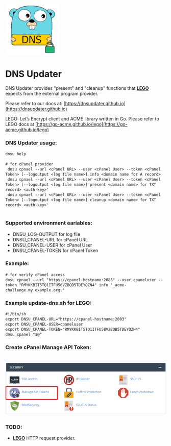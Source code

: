<p>
  <img src="https://github.com/dnsupdater/dnsupdater/raw/main/doc/dns_updater.png">
</p>

# DNS Updater

DNS Updater provides "present" and "cleanup" functions that [**LEGO**](https://go-acme.github.io/lego) expects from the external program provider.

Please refer to our docs at: [https://dnsupdater.github.io](https://dnsupdater.github.io)

LEGO: Let’s Encrypt client and ACME library written in Go.
Please refer to LEGO docs at [https://go-acme.github.io/lego](https://go-acme.github.io/lego)

### DNS Updater usage:

```
dnsu help

# for cPanel provider
 dnsu cpnael --url <cPanel URL> --user <cPanel User> --token <cPanel Token> [--logoutput <log file name>] info <domain name for A record>
 dnsu cpnael --url <cPanel URL> --user <cPanel User> --token <cPanel Token> [--logoutput <log file name>] present <domain name> for TXT record> <auth-key>'
 dnsu cpnael --url <cPanel URL> --user <cPanel User> --token <cPanel Token> [--logoutput <log file name>] cleanup <domain name> for TXT record> <auth-key>'
	
```
### Supported environment eariables:
- DNSU_LOG-OUTPUT for log file
- DNSU_CPANEL-URL for cPanel URL
- DNSU_CPANEL-USER for cPanel User
- DNSU_CPANEL-TOKEN for cPanel Token


### Example:
```
# for verify cPanel access
dnsu cpnael --url "https://cpanel-hostname:2083" --user cpaneluser --token "RMYKKBIT5TQ1ITFU58VZBQB5TDEYQZN4" info '_acme-challenge.my.example.org.'
```

### Example update-dns.sh for LEGO:
```
#!/bin/sh
export DNSU_CPANEL-URL="https://cpanel-hostname:2083"
export DNSU_CPANEL-USER=cpaneluser
export DNSU_CPANEL-TOKEN="RMYKKBIT5TQ1ITFU58VZBQB5TDEYQZN4"
dnsu cpanel "$@"
```


### Create cPanel Manage API Token:
# ![cPanel](./doc/cpanel1.png)


### TODO:
- [**LEGO**](https://go-acme.github.io/lego/dns/httpreq/) HTTP request provider.
